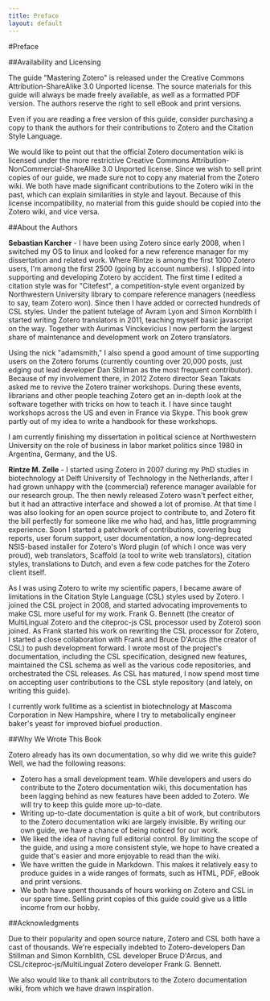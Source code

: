 ```yaml
---
title: Preface
layout: default
---
```


#Preface

##Availability and Licensing

The guide "Mastering Zotero" is released under the Creative Commons Attribution-ShareAlike 3.0 Unported license. The source materials for this guide will always be made freely available, as well as a formatted PDF version. The authors reserve the right to sell eBook and print versions.

Even if you are reading a free version of this guide, consider purchasing a copy to thank the authors for their contributions to Zotero and the Citation Style Language.

We would like to point out that the official Zotero documentation wiki is licensed under the more restrictive Creative Commons Attribution-NonCommercial-ShareAlike 3.0 Unported license. Since we wish to sell print copies of our guide, we made sure not to copy any material from the Zotero wiki. We both have made significant contributions to the Zotero wiki in the past, which can explain similarities in style and layout. Because of this license incompatibility, no material from this guide should be copied into the Zotero wiki, and vice versa.

##About the Authors

**Sebastian Karcher** - I have been using Zotero since early 2008, when I switched my OS to linux and looked for a new reference manager for my dissertation and related work. Where Rintze is among the first 1000 Zotero users, I'm among the first 2500 (going by account numbers). I slipped into supporting and developing Zotero by accident. The first time I edited a citation style was for "Citefest", a competition-style event organized by Northwestern University library to compare reference managers (needless to say, team Zotero won). Since then I have added or corrected hundreds of CSL styles. Under the patient tutelage of Avram Lyon and Simon Kornblith I started writing Zotero translators in 2011, teaching myself basic javascript on the way. Together with Aurimas Vinckevicius I now perform the largest share of maintenance and development work on Zotero translators.

Using the nick "adamsmith," I also spend a good amount of time supporting users on the Zotero forums (currently counting over 20,000 posts, just edging out lead developer Dan Stillman as the most frequent contributor). Because of my involvement there, in 2012 Zotero director Sean Takats asked me to revive the Zotero trainer workshops. During these events, librarians and other people teaching Zotero get an in-depth look at the software together with tricks on how to teach it. I have since taught workshops across the US and even in France via Skype. This book grew partly out of my idea to write a handbook for these workshops. 

I am currently finishing my dissertation in political science at Northwestern University on the role of business in labor market politics since 1980 in Argentina, Germany, and the US.

**Rintze M. Zelle** - I started using Zotero in 2007 during my PhD studies in biotechnology at Delft University of Technology in the Netherlands, after I had grown unhappy with the (commercial) reference manager available for our research group. The then newly released Zotero wasn't perfect either, but it had an attractive interface and showed a lot of promise. At that time I was also looking for an open source project to contribute to, and Zotero fit the bill perfectly for someone like me who had, and has, little programming experience. Soon I started a patchwork of contributions, covering bug reports, user forum support, user documentation, a now long-deprecated NSIS-based installer for Zotero's Word plugin (of which I once was very proud), web translators, Scaffold (a tool to write web translators), citation styles, translations to Dutch, and even a few code patches for the Zotero client itself.

As I was using Zotero to write my scientific papers, I became aware of limitations in the Citation Style Language (CSL) styles used by Zotero. I joined the CSL project in 2008, and started advocating improvements to make CSL more useful for my work. Frank G. Bennett (the creator of MultiLingual Zotero and the citeproc-js CSL processor used by Zotero) soon joined. As Frank started his work on rewriting the CSL processor for Zotero, I started a close collaboration with Frank and Bruce D'Arcus (the creator of CSL) to push development forward. I wrote most of the project's documentation, including the CSL specification, designed new features, maintained the CSL schema as well as the various code repositories, and orchestrated the CSL releases. As CSL has matured, I now spend most time on accepting user contributions to the CSL style repository (and lately, on writing this guide).

I currently work fulltime as a scientist in biotechnology at Mascoma Corporation in New Hampshire, where I try to metabolically engineer baker's yeast for improved biofuel production.

##Why We Wrote This Book

Zotero already has its own documentation, so why did we write this guide? Well, we had the following reasons:

- Zotero has a small development team. While developers and users do contribute to the Zotero documentation wiki, this documentation has been lagging behind as new features have been added to Zotero. We will try to keep this guide more up-to-date.
- Writing up-to-date documentation is quite a bit of work, but contributors to the Zotero documentation wiki are largely invisible. By writing our own guide, we have a chance of being noticed for our work.
- We liked the idea of having full editorial control. By limiting the scope of the guide, and using a more consistent style, we hope to have created a guide that's easier and more enjoyable to read than the wiki.
- We have written the guide in Markdown. This makes it relatively easy to produce guides in a wide ranges of formats, such as HTML, PDF, eBook and print versions.
- We both have spent thousands of hours working on Zotero and CSL in our spare time. Selling print copies of this guide could give us a little income from our hobby.

##Acknowledgments

Due to their popularity and open source nature, Zotero and CSL both have a cast of thousands. We're especially indebted to Zotero-developers Dan Stillman and Simon Kornblith, CSL developer Bruce D'Arcus, and CSL/citeproc-js/MultiLingual Zotero developer Frank G. Bennett.

We also would like to thank all contributors to the Zotero documentation wiki, from which we have drawn inspiration.
